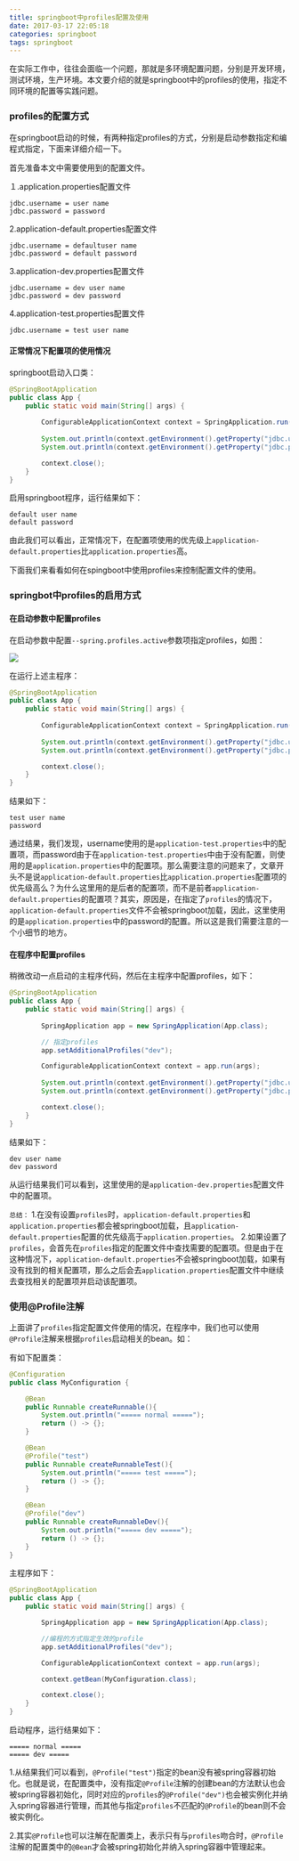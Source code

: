 ```yaml
---
title: springboot中profiles配置及使用
date: 2017-03-17 22:05:18
categories: springboot
tags: springboot
---
```


在实际工作中，往往会面临一个问题，那就是多环境配置问题，分别是开发环境，测试环境，生产环境。本文要介绍的就是springboot中的profiles的使用，指定不同环境的配置等实践问题。
<!-- more -->

### profiles的配置方式

在springboot启动的时候，有两种指定profiles的方式，分别是启动参数指定和编程式指定，下面来详细介绍一下。

首先准备本文中需要使用到的配置文件。

１.application.properties配置文件

```properties
jdbc.username = user name
jdbc.password = password
```

2.application-default.properties配置文件

```properties
jdbc.username = defaultuser name
jdbc.password = default password
```

3.application-dev.properties配置文件
```properties
jdbc.username = dev user name
jdbc.password = dev password
```

4.application-test.properties配置文件
```properties
jdbc.username = test user name
```

#### 正常情况下配置项的使用情况

springboot启动入口类：

```java
@SpringBootApplication
public class App {
    public static void main(String[] args) {
    	
    	ConfigurableApplicationContext context = SpringApplication.run(App.class, args);
    	
    	System.out.println(context.getEnvironment().getProperty("jdbc.username"));
    	System.out.println(context.getEnvironment().getProperty("jdbc.password"));

    	context.close();
    }
}
```

启用springboot程序，运行结果如下：

```
default user name
default password
```

由此我们可以看出，正常情况下，在配置项使用的优先级上`application-default.properties`比`application.properties`高。

下面我们来看看如何在spingboot中使用profiles来控制配置文件的使用。

### springbot中profiles的启用方式

#### 在启动参数中配置profiles

在启动参数中配置`--spring.profiles.active`参数项指定profiles，如图：

![](http://p1.bqimg.com/1949/552dcb53f1260a26.png)

在运行上述主程序：

```java
@SpringBootApplication
public class App {
    public static void main(String[] args) {
    	
    	ConfigurableApplicationContext context = SpringApplication.run(App.class, args);
    	
    	System.out.println(context.getEnvironment().getProperty("jdbc.username"));
    	System.out.println(context.getEnvironment().getProperty("jdbc.password"));

    	context.close();
    }
}
```

结果如下：

```
test user name
password
```

通过结果，我们发现，username使用的是`application-test.properties`中的配置项，而password由于在`application-test.properties`中由于没有配置，则使用的是`application.properties`中的配置项。那么需要注意的问题来了，文章开头不是说`application-default.properties`比`application.properties`配置项的优先级高么？为什么这里用的是后者的配置项，而不是前者`application-default.properties`的配置项？其实，原因是，在指定了`profiles`的情况下，`application-default.properties`文件不会被springboot加载，因此，这里使用的是`application.properties`中的password的配置。所以这是我们需要注意的一个小细节的地方。

#### 在程序中配置profiles

稍微改动一点启动的主程序代码，然后在主程序中配置profiles，如下：

```java
@SpringBootApplication
public class App {
    public static void main(String[] args) {
    	
    	SpringApplication app = new SpringApplication(App.class);

		// 指定profiles
    	app.setAdditionalProfiles("dev");

    	ConfigurableApplicationContext context = app.run(args);
		
    	System.out.println(context.getEnvironment().getProperty("jdbc.username"));
    	System.out.println(context.getEnvironment().getProperty("jdbc.password"));

    	context.close();
    }
}
```

结果如下：

```
dev user name
dev password
```

从运行结果我们可以看到，这里使用的是`application-dev.properties`配置文件中的配置项。

`总结：`
1.在没有设置`profiles`时，`application-default.properties`和`application.properties`都会被springboot加载，且`application-default.properties`配置的优先级高于`application.properties`。
2.如果设置了`profiles`，会首先在`profiles`指定的配置文件中查找需要的配置项。但是由于在这种情况下，`application-default.properties`不会被springboot加载，如果有没有找到的相关配置项，那么之后会去`application.properties`配置文件中继续去查找相关的配置项并启动该配置项。

### 使用@Profile注解

上面讲了`profiles`指定配置文件使用的情况，在程序中，我们也可以使用`@Profile`注解来根据`profiles`启动相关的bean。如：

有如下配置类：

```java
@Configuration
public class MyConfiguration {

	@Bean
	public Runnable createRunnable(){
		System.out.println("===== normal =====");
		return () -> {};
	}

	@Bean
	@Profile("test")
	public Runnable createRunnableTest(){
		System.out.println("===== test =====");
		return () -> {};
	}

	@Bean
	@Profile("dev")
	public Runnable createRunnableDev(){
		System.out.println("===== dev =====");
		return () -> {};
	}
}
```

主程序如下：

```java
@SpringBootApplication
public class App {
    public static void main(String[] args) {

    	SpringApplication app = new SpringApplication(App.class);

		//编程的方式指定生效的profile
    	app.setAdditionalProfiles("dev");

    	ConfigurableApplicationContext context = app.run(args);

		context.getBean(MyConfiguration.class);

		context.close();
    }
}

```

启动程序，运行结果如下：

```
===== normal =====
===== dev =====
```

1.从结果我们可以看到，`@Profile("test")`指定的bean没有被spring容器初始化。也就是说，在配置类中，没有指定`@Profile`注解的创建bean的方法默认也会被spring容器初始化，同时对应的`profiles`的`@Profile("dev")`也会被实例化并纳入spring容器进行管理，而其他与指定`profiles`不匹配的`@Profile`的bean则不会被实例化。

2.其实`@Profile`也可以注解在配置类上，表示只有与`profiles`吻合时，`@Profile`注解的配置类中的`@Bean`才会被spring初始化并纳入spring容器中管理起来。